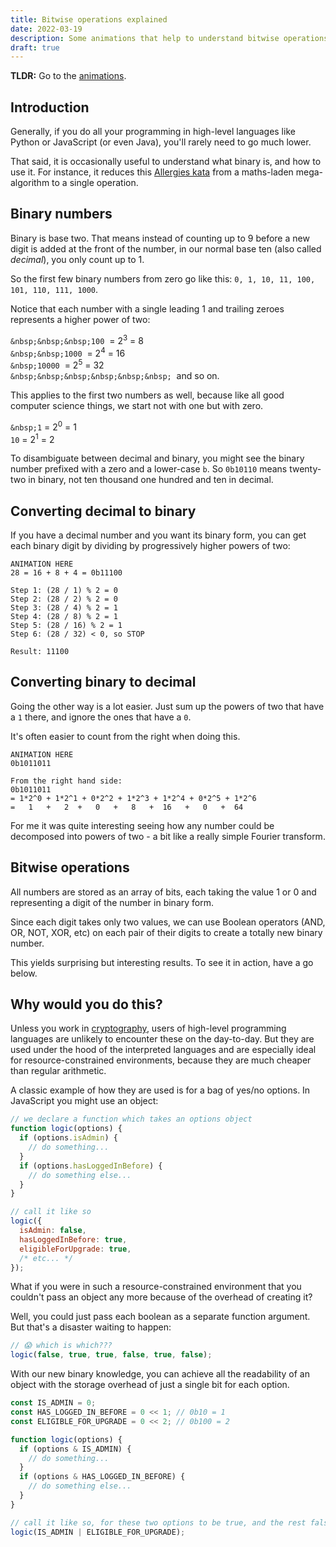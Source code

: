 ```yaml
---
title: Bitwise operations explained
date: 2022-03-19
description: Some animations that help to understand bitwise operations.
draft: true
---
```


<script>
  import BitwiseOperations from '$lib/widgets/bitwise/index.svelte';
</script>

**TLDR:** Go to the [animations](#animation).

## Introduction

Generally, if you do all your programming in high-level languages like Python or JavaScript (or even Java), you'll rarely need to go much lower.

That said, it is occasionally useful to understand what binary is, and how to use it. For instance, it reduces this [Allergies kata](https://www.codewars.com/kata/58be35e9e36224a33f000023/python) from a maths-laden mega-algorithm to a single operation.

## Binary numbers

Binary is base two. That means instead of counting up to 9 before a new digit is added at the front of the number, in our normal base ten (also called _decimal_), you only count up to 1.

So the first few binary numbers from zero go like this: `0, 1, 10, 11, 100, 101, 110, 111, 1000`.

Notice that each number with a single leading 1 and trailing zeroes represents a higher power of two:

`&nbsp;&nbsp;&nbsp;100`&nbsp; = 2<sup>3</sup> = 8<br/>
`&nbsp;&nbsp;1000`&nbsp; = 2<sup>4</sup> = 16<br/>
`&nbsp;10000`&nbsp; = 2<sup>5</sup> = 32<br/>
`&nbsp;&nbsp;&nbsp;&nbsp;&nbsp;&nbsp;`&nbsp; and so on.

This applies to the first two numbers as well, because like all good computer science things, we start not with one but with zero.

`&nbsp;1` = 2<sup>0</sup> = 1<br/>
`10` = 2<sup>1</sup> = 2

To disambiguate between decimal and binary, you might see the binary number prefixed with a zero and a lower-case `b`. So `0b10110` means twenty-two in binary, not ten thousand one hundred and ten in decimal.

<a id="animation"></a>

## Converting decimal to binary


If you have a decimal number and you want its binary form, you can get each binary digit by dividing by progressively higher powers of two:

```
ANIMATION HERE
28 = 16 + 8 + 4 = 0b11100

Step 1: (28 / 1) % 2 = 0
Step 2: (28 / 2) % 2 = 0
Step 3: (28 / 4) % 2 = 1
Step 4: (28 / 8) % 2 = 1
Step 5: (28 / 16) % 2 = 1
Step 6: (28 / 32) < 0, so STOP

Result: 11100
```

## Converting binary to decimal

Going the other way is a lot easier. Just sum up the powers of two that have a `1` there, and ignore the ones that have a `0`.

It's often easier to count from the right when doing this.

```
ANIMATION HERE
0b1011011

From the right hand side:
0b1011011
= 1*2^0 + 1*2^1 + 0*2^2 + 1*2^3 + 1*2^4 + 0*2^5 + 1*2^6
=   1   +   2  +   0   +   8   +  16   +   0   +  64
```

For me it was quite interesting seeing how any number could be decomposed into powers of two - a bit like a really simple Fourier transform.

## Bitwise operations

All numbers are stored as an array of bits, each taking the value 1 or 0 and representing a digit of the number in binary form.

Since each digit takes only two values, we can use Boolean operators (AND, OR, NOT, XOR, etc) on each pair of their digits to create a totally new binary number.

This yields surprising but interesting results. To see it in action, have a go below.


<BitwiseOperations/>

## Why would you do this?

Unless you work in [cryptography](https://en.wikipedia.org/wiki/XOR_cipher), users of high-level programming languages are unlikely to encounter these on the day-to-day. But they are used under the hood of the interpreted languages and are especially ideal for resource-constrained environments, because they are much cheaper than regular arithmetic.

A classic example of how they are used is for a bag of yes/no options. In JavaScript you might use an object:

```javascript
// we declare a function which takes an options object
function logic(options) {
  if (options.isAdmin) {
    // do something...
  }
  if (options.hasLoggedInBefore) {
    // do something else...
  }
}

// call it like so
logic({ 
  isAdmin: false,
  hasLoggedInBefore: true,
  eligibleForUpgrade: true,
  /* etc... */ 
});
```

What if you were in such a resource-constrained environment that you couldn't pass an object any more because of the overhead of creating it?

Well, you could just pass each boolean as a separate function argument. But that's a disaster waiting to happen:

```javascript
// 😱 which is which???
logic(false, true, true, false, true, false); 
```

With our new binary knowledge, you can achieve all the readability of an object with the storage overhead of just a single bit for each option.

```javascript
const IS_ADMIN = 0;
const HAS_LOGGED_IN_BEFORE = 0 << 1; // 0b10 = 1
const ELIGIBLE_FOR_UPGRADE = 0 << 2; // 0b100 = 2

function logic(options) {
  if (options & IS_ADMIN) {
    // do something...
  }
  if (options & HAS_LOGGED_IN_BEFORE) {
    // do something else...
  }
}

// call it like so, for these two options to be true, and the rest false
logic(IS_ADMIN | ELIGIBLE_FOR_UPGRADE);
```
